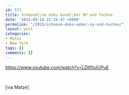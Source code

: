 ```yaml
---
id: 573
title: Sch&ouml;ne doku &uuml;ber NY und Techno
date: '2015-09-14 21:28:47 +0000'
permalink: "/2015/schoene-doku-ueber-ny-und-techno/"
layout: post
categories:
- Music
- New York
tags: []
comments: []
---
```

<https://www.youtube.com/watch?v=LDtf0uIUPuE>

&nbsp;

[via Matze]